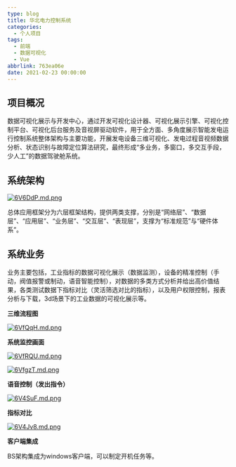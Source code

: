 ```yaml
---
type: blog
title: 华北电力控制系统
categories:
  - 个人项目
tags:
  - 前端
  - 数据可视化
  - Vue
abbrlink: 763ea06e
date: 2021-02-23 00:00:00
---
```


## 项目概况

数据可视化展示与开发中心，通过开发可视化设计器、可视化展示引擎、可视化控制平台、可视化后台服务及音视屏驱动软件，用于全方面、多角度展示智能发电运行控制系统整体架构与主要功能，开展发电设备三维可视化、发电过程音视频数据分析、状态识别与故障定位算法研究，最终形成“多业务，多窗口，多交互手段，少人工”的数据驾驶舱系统。

## 系统架构

[![6V6DdP.md.png](https://s3.ax1x.com/2021/03/04/6V6DdP.md.png)](https://imgtu.com/i/6V6DdP)

总体应用框架分为六层框架结构，提供两类支撑，分别是“网络层”、“数据层”、“应用层”、“业务层”、“交互层”、“表现层”，支撑为“标准规范”与“硬件体系”。

## 系统业务

业务主要包括，工业指标的数据可视化展示（数据监测），设备的精准控制（手动，阀值报警或制动，语音智能控制），对数据的多类方式分析并给出高价值结果，各类测试数据下指标对比（灵活筛选对比的指标），以及用户权限控制，报表分析与下载，3d场景下的工业数据的可视化展示等。

<!-- more -->

**三维流程图**

[![6VfQqH.md.png](https://s3.ax1x.com/2021/03/04/6VfQqH.md.png)](https://imgtu.com/i/6VfQqH)

**系统监控画面**

[![6VfRQU.md.png](https://s3.ax1x.com/2021/03/04/6VfRQU.md.png)](https://imgtu.com/i/6VfRQU)

[![6VfgzT.md.png](https://s3.ax1x.com/2021/03/04/6VfgzT.md.png)](https://imgtu.com/i/6VfgzT)

**语音控制（发出指令）**

[![6V4SuF.md.png](https://s3.ax1x.com/2021/03/04/6V4SuF.md.png)](https://imgtu.com/i/6V4SuF)

**指标对比**

[![6V4Jv8.md.png](https://s3.ax1x.com/2021/03/04/6V4Jv8.md.png)](https://imgtu.com/i/6V4Jv8)

**客户端集成**

BS架构集成为windows客户端，可以制定开机任务等。